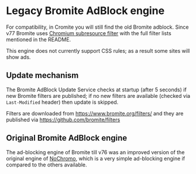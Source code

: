 # Legacy Bromite AdBlock engine

For compatibility, in Cromite you will still find the old Bromite adblock.
Since v77 Bromite uses [Chromium subresource filter](https://github.com/chromium/chromium/tree/main/components/subresource_filter) with the full filter lists mentioned in the README.

This engine does not currently support CSS rules; as a result some sites will show ads.

## Update mechanism

The Bromite AdBlock Update Service checks at startup (after 5 seconds) if new Bromite filters are published; if no new filters are available (checked via `Last-Modified` header) then update is skipped.

Filters are downloaded from https://www.bromite.org/filters/ and they are published via https://github.com/bromite/filters

## Original Bromite AdBlock engine
The ad-blocking engine of Bromite till v76 was an improved version of the original engine of [NoChromo](https://forum.xda-developers.com/android/apps-games/app-nochromo-wild-browser-appears-t3130776), which is a very simple ad-blocking engine if compared to the others available.
